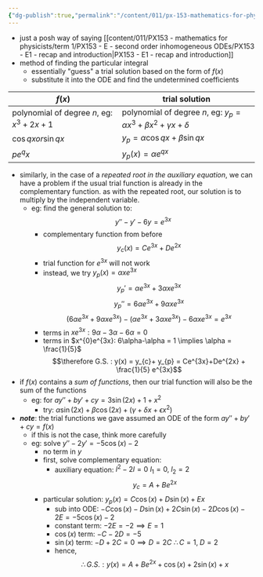 ```yaml
---
{"dg-publish":true,"permalink":"/content/011/px-153-mathematics-for-physicists/term-1/px-153-e-second-order-inhomogeneous-od-es/px-153-e2-method-of-undetermined-coefficients/","created":"2024-11-25T10:50:32.000+00:00","updated":"2024-11-26T19:37:15.454+00:00"}
---
```


- just a posh way of saying [[content/011/PX153 - mathematics for physicists/term 1/PX153 - E - second order inhomogeneous ODEs/PX153 - E1 - recap and introduction\|PX153 - E1 - recap and introduction]]
- method of finding the particular integral
	- essentially "guess" a trial solution based on the form of $f(x)$
	- substitute it into the ODE and find the undetermined coefficients

| $f(x)$                                     | trial solution                                                                    |
| ---------------------------------------- | --------------------------------------------------------------------------------- |
| polynomial of degree $n$, eg: $x^3+2x+1$ | polynomial of degree $n$, eg: $y_{p}= \alpha x^{3}+\beta x^{2}+\gamma x + \delta$ |
| $\cos qx or \sin qx$                     | $y_{p}=\alpha \cos qx + \beta \sin qx$                                            |
| $pe^qx$                                  | $y_{p}(x)=\alpha e^{qx}$                                                          |

- similarly, in the case of a *repeated root in the auxiliary equation*, we can have a problem if the usual trial function is already in the complementary function. as with the repeated root, our solution is to multiply by the independent variable.
	- eg: find the general solution to: 
	$$y''-y'-6y = e^{3x}$$
		- complementary function from before
		$$y_{c}(x) = Ce^{3x}+De^{2x}$$
		- trial function for $e^{3x}$ will not work
		- instead, we try $y_{p}(x) = \alpha x e^{3x}$
		$$y_{p}' = \alpha e^{3x}+3\alpha xe^{3x}$$
		$$y_{p}'' = 6 \alpha e^{3x}+ 9\alpha xe^{3x}$$
		$$(6 \alpha e^{3x}+ 9\alpha xe^{3x})-(\alpha e^{3x}+ 3\alpha xe^{3x})-6\alpha x e^{3x}=e^{3x}$$
		- terms in $xe^{3x}: 9\alpha-3\alpha-6\alpha = 0$
		- terms in $x^{0}e^{3x}: 6\alpha-\alpha = 1 \implies \alpha = \frac{1}{5}$
		$$\therefore G.S. : y(x) = y_{c}+ y_{p} = Ce^{3x}+De^{2x} + \frac{1}{5} e^{3x}$$
- if $f(x)$ contains a *sum of functions*, then our trial function will also be the sum of the functions
	- eg: for $ay''+by'+cy = 3\sin(2x) +1+x^{2}$
		- try: $\alpha \sin(2x) +\beta\cos(2x)+(\gamma+\delta x + \epsilon x^{2})$
- ***note***: the trial functions we gave assumed an ODE of the form $ay''+by'+cy = f(x)$
	- if this is not the case, think more carefully
	- eg: solve $y'' - 2y' = -5\cos(x)-2$
		- no term in $y$
		- first, solve complementary equation:
			- auxiliary equation: $l^{2}-2l = 0$
				$l_{1}=0, \; l_{2}=2$
			$$y_{c}= A+Be^{2x}$$
		- particular solution: $y_{p}(x) = C \cos(x)+D\sin(x)+Ex$
			- sub into ODE: $-C\cos(x)-D\sin(x)+2C\sin(x)-2D\cos(x)-2E = -5\cos(x)-2$
			- constant term: $-2E = -2 \implies E=1$
			- $\cos(x)$ term: $-C-2D = -5$
			- $\sin(x)$ term: $-D+2C=0 \implies D=2C$ 
				$\therefore C=1, \; D=2$
			- hence, 
			$$\therefore G.S.: y(x) = A + Be^{2x} + \cos(x) + 2\sin(x) + x$$
